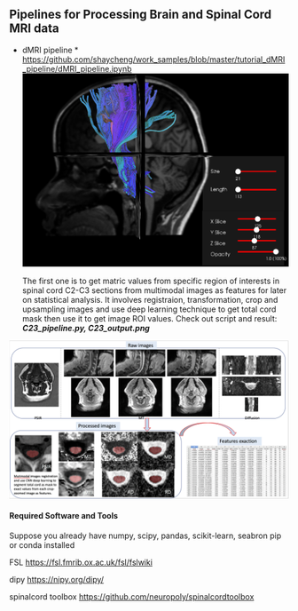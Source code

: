 ## Pipelines for Processing Brain and Spinal Cord MRI data 
* dMRI pipeline * https://github.com/shaycheng/work_samples/blob/master/tutorial_dMRI_pipeline/dMRI_pipeline.ipynb
 ![brain_bundle](/tutorial_dMRI_pipeline/cst_track.png)
 
 
    The first one is to get matric values from specific region of interests in spinal cord C2-C3 sections from 
    multimodal images as features for later on statistical analysis. It involves registraion, transformation,
    crop and upsampling images and use deep learning technique to get total cord mask then use it to get image 
    ROI values. Check out script and result: *****C23_pipeline.py, C23_output.png*****
    
   
![C23_output](C23_output.png)




#### Required Software and Tools

Suppose you already have numpy, scipy, pandas, scikit-learn, seabron pip or conda installed

FSL                https://fsl.fmrib.ox.ac.uk/fsl/fslwiki

dipy               https://nipy.org/dipy/

spinalcord toolbox https://github.com/neuropoly/spinalcordtoolbox



